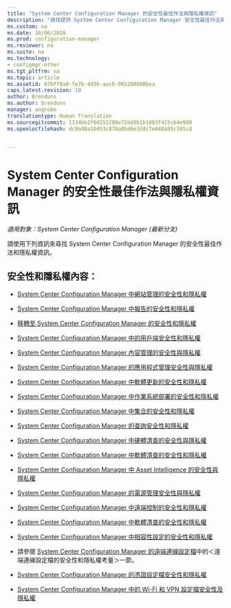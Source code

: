 ```yaml
---
title: "System Center Configuration Manager 的安全性最佳作法與隱私權資訊"
description: "尋找提供 System Center Configuration Manager 安全性最佳作法與隱私權資訊的資源。"
ms.custom: na
ms.date: 10/06/2016
ms.prod: configuration-manager
ms.reviewer: na
ms.suite: na
ms.technology:
- configmgr-other
ms.tgt_pltfrm: na
ms.topic: article
ms.assetid: b7bff8a0-fe76-4d3b-aac6-065290888bea
caps.latest.revision: 10
author: Brenduns
ms.author: brenduns
manager: angrobe
translationtype: Human Translation
ms.sourcegitcommit: 1134bb2f04152288e72d40b1b1083f415cb4e900
ms.openlocfilehash: dc9a98a10453c87ba05d6e32dc7e648a95c391cd


---
```

# <a name="security-best-practices-and-privacy-information-for-system-center-configuration-manager"></a>System Center Configuration Manager 的安全性最佳作法與隱私權資訊

*適用對象：System Center Configuration Manager (最新分支)*

請使用下列資訊來尋找 System Center Configuration Manager 的安全性最佳作法和隱私權資訊。  

## <a name="security-and-privacy-content"></a>安全性和隱私權內容：  

-   [System Center Configuration Manager 中網站管理的安全性和隱私權](../../../core/plan-design/hierarchy/security-and-privacy-for-site-administration.md)  

-   [System Center Configuration Manager 中報告的安全性和隱私權](../../../core/servers/manage/security-and-privacy-for-reporting.md)  

-   [移轉至 System Center Configuration Manager 的安全性和隱私權](../../../core/migration/security-and-privacy-for-migration.md)  

-   [System Center Configuration Manager 中的用戶端安全性和隱私權](../../../core/clients/deploy/plan/security-and-privacy-for-clients.md)  

-   [System Center Configuration Manager 內容管理的安全性與隱私權](../../../core/plan-design/hierarchy/security-and-privacy-for-content-management.md)  

-   [System Center Configuration Manager 的應用程式管理安全性與隱私權](../../../apps/plan-design/security-and-privacy-for-application-management.md)  

-   [System Center Configuration Manager 中軟體更新的安全性和隱私權](../../../sum/plan-design/security-and-privacy-for-software-updates.md)  

-   [System Center Configuration Manager 中作業系統部署的安全性和隱私權](../../../osd/plan-design/security-and-privacy-for-operating-system-deployment.md)  

-   [System Center Configuration Manager 中集合的安全性和隱私權](../../../core/clients/manage/collections/security-and-privacy-for-collections.md)  

-   [System Center Configuration Manager 的查詢安全性和隱私權](../../../core/servers/manage/security-and-privacy-for-queries.md)  

-   [System Center Configuration Manager 中硬體清查的安全性與隱私權](../../../core/clients/manage/inventory/security-and-privacy-for-hardware-inventory.md)  

-   [System Center Configuration Manager 中軟體清查的安全性和隱私權](../../../core/clients/manage/inventory/security-and-privacy-for-software-inventory.md)  

-   [System Center Configuration Manager 中 Asset Intelligence 的安全性與隱私權](../../../core/clients/manage/asset-intelligence/security-and-privacy-for-asset-intelligence.md)  

-   [System Center Configuration Manager 的電源管理安全性與隱私權](../../../core/clients/manage/power/security-and-privacy-for-power-management.md)  

-   [System Center Configuration Manager 中遠端控制的安全性和隱私權](../../../core/clients/manage/remote-control/security-and-privacy-for-remote-control.md)  

-   [System Center Configuration Manager 中軟體清查的安全性和隱私權](../../../core/clients/manage/inventory/security-and-privacy-for-software-inventory.md)  

-   [System Center Configuration Manager 中相容性設定的安全性和隱私權](../../../compliance/plan-design/security-and-privacy-for-compliance-settings.md)  

-   請參閱 [System Center Configuration Manager 的遠端連線設定檔](/sccm/compliance/deploy-use/create-remote-connection-profiles)中的＜遠端連線設定檔的安全性和隱私權考量＞一節。  

-   [System Center Configuration Manager 的憑證設定檔安全性和隱私權](../../../protect/plan-design/security-and-privacy-for-certificate-profiles.md)  

-   [System Center Configuration Manager 中的 Wi-Fi 和 VPN 設定檔安全性及隱私權](../../../protect/plan-design/security-and-privacy-for-wifi-vpn-profiles.md)  



<!--HONumber=Nov16_HO1-->


